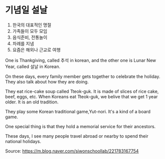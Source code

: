 # 기념일 설날
1. 한국의 대표적인 명절
2. 가족들이 모두 모임
3. 음식준비, 전통놀이
4. 차례를 지냄
5. 요즘은 해외나 근교로 여행

One is Thankgiving, called 추석 in korean, and the other one is Lunar New Year, called 설날 in Korean.

On these days, every family member gets together to celebrate the holiday.
They also talk about how they are doing.

They eat rice-cake soup called Tteok-guk. It is made of slices of rice cake, beef, eggs, etc.
When Koreans eat Tteok-guk, we belive that we get 1 year older.
It is an old tradition.

They play some Korean traditional game,Yut-nori. It's a kind of a board game.

One special thing is that they hold a memorial service for their ancestors.

These days, I see many people travel abroad or nearby to spend their national holidays.

Source: <https://m.blog.naver.com/siwonschoollab/221783167754>
